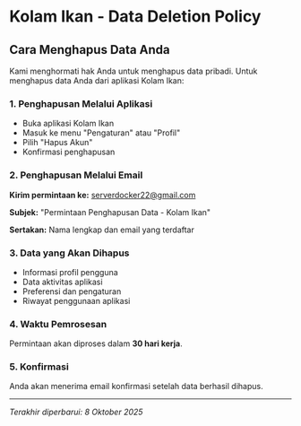 # Kolam Ikan - Data Deletion Policy

## Cara Menghapus Data Anda

Kami menghormati hak Anda untuk menghapus data pribadi. Untuk menghapus data Anda dari aplikasi Kolam Ikan:

### 1. Penghapusan Melalui Aplikasi
- Buka aplikasi Kolam Ikan
- Masuk ke menu "Pengaturan" atau "Profil"  
- Pilih "Hapus Akun"
- Konfirmasi penghapusan

### 2. Penghapusan Melalui Email
**Kirim permintaan ke:** serverdocker22@gmail.com

**Subjek:** "Permintaan Penghapusan Data - Kolam Ikan"

**Sertakan:** Nama lengkap dan email yang terdaftar

### 3. Data yang Akan Dihapus
- Informasi profil pengguna
- Data aktivitas aplikasi  
- Preferensi dan pengaturan
- Riwayat penggunaan aplikasi

### 4. Waktu Pemrosesan
Permintaan akan diproses dalam **30 hari kerja**.

### 5. Konfirmasi
Anda akan menerima email konfirmasi setelah data berhasil dihapus.

---
*Terakhir diperbarui: 8 Oktober 2025*